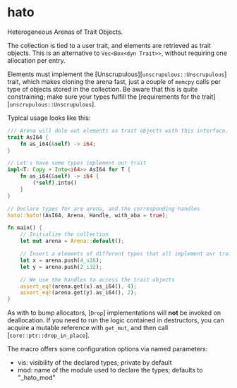 hato
====

Heterogeneous Arenas of Trait Objects.

The collection is tied to a user trait, and elements are retrieved as trait objects.
This is an alternative to `Vec<Box<dyn Trait>>`, without requiring one allocation per entry.

Elements must implement the [Unscrupulous][`unscrupulous::Unscrupulous`] trait,
which makes cloning the arena fast, just a couple of `memcpy` calls per type of objects
stored in the collection. Be aware that this is quite constraining; make sure your types
fulfill the [requirements for the trait][`unscrupulous::Unscrupulous`].

Typical usage looks like this:

```rust
/// Arena will dole out elements as trait objects with this interface.
trait AsI64 {
    fn as_i64(&self) -> i64;
}

// Let's have some types implement our trait
impl<T: Copy + Into<i64>> AsI64 for T {
    fn as_i64(&self) -> i64 {
        (*self).into()
    }
}

// Declare types for are arena, and the corresponding handles
hato::hato!(AsI64, Arena, Handle, with_aba = true);

fn main() {
    // Initialize the collection
    let mut arena = Arena::default();

    // Insert a elements of different types that all implement our trait
    let x = arena.push(4_u16);
    let y = arena.push(2_i32);

    // We use the handles to access the trait objects
    assert_eq!(arena.get(x).as_i64(), 4);
    assert_eq!(arena.get(y).as_i64(), 2);
}
```

As with to bump allocators, [`Drop`] implementations will **not** be invoked on deallocation.
If you need to run the logic contained in destructors,
you can acquire a mutable reference with `get_mut`, and then call [`core::ptr::drop_in_place`].

The macro offers some configuration options via named parameters:
- vis: visibility of the declared types; private by default
- mod: name of the module used to declare the types; defaults to "_hato_mod"
